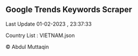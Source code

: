 

## Google Trends Keywords Scraper 
 
Last Update 01-02-2023 , 23:37:33

Country List :
VIETNAM.json



© Abdul Muttaqin 
